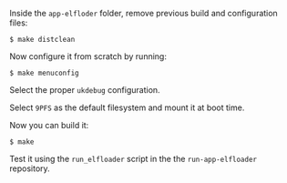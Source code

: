 Inside the `app-elfloder` folder, remove previous build and configuration files:

```console
$ make distclean
```

Now configure it from scratch by running:

```console
$ make menuconfig
```

Select the proper `ukdebug` configuration.

Select `9PFS` as the default filesystem and mount it at boot time.

Now you can build it:

```console
$ make
```

Test it using the `run_elfloader` script in the the `run-app-elfloader` repository.
